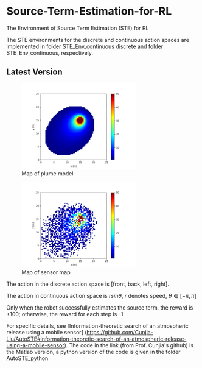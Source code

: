 # Source-Term-Estimation-for-RL
The Environment of Source Term Estimation (STE) for RL

The STE environments for the discrete and continuous action spaces are implemented in folder STE_Env_continuous discrete and folder STE_Env_continuous, respectively.

## Latest Version
<figure>
  <img src="img/plume_model.png" alt="avatar" width="300"/>
  <figcaption>Map of plume model</figcaption>
</figure>


<figure>
  <img src="img/sensor_map.png" alt="avatar" width="300"/>
  <figcaption>Map of sensor map</figcaption>
</figure>



The action in the discrete action space is [front, back, left, right].  

The action in continuous action space is $` r sin\theta `$, $` r `$ denotes speed, $` \theta \in [-\pi,\pi]`$

Only when the robot successfully estimates the source term, the reward is +100; otherwise, the reward for each step is -1.

For specific details, see [Information-theoretic search of an atmospheric release using a mobile sensor] (https://github.com/Cunjia-Liu/AutoSTE#information-theoretic-search-of-an-atmospheric-release-using-a-mobile-sensor).
The code in the link (from Prof. Cunjia's github) is the Matlab version, a python version of the code is given in the folder AutoSTE_python
